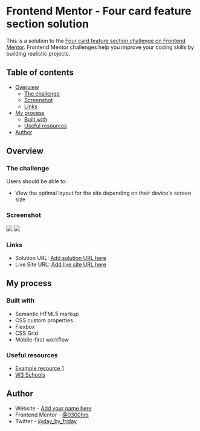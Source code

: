 # Frontend Mentor - Four card feature section solution

This is a solution to the [Four card feature section challenge on Frontend Mentor](https://www.frontendmentor.io/challenges/four-card-feature-section-weK1eFYK). Frontend Mentor challenges help you improve your coding skills by building realistic projects.

## Table of contents

- [Overview](#overview)
  - [The challenge](#the-challenge)
  - [Screenshot](#screenshot)
  - [Links](#links)
- [My process](#my-process)
  - [Built with](#built-with)
  - [Useful resources](#useful-resources)
- [Author](#author)

## Overview

### The challenge

Users should be able to:

- View the optimal layout for the site depending on their device's screen size

### Screenshot

![](./design/desktop.screenshot.png)
![](./design/mobile.screenshot.png)

### Links

- Solution URL: [Add solution URL here](https://github.com/0300hrs/Four-card-feature-section/)
- Live Site URL: [Add live site URL here](https://0300hrs.github.io/Four-card-feature-section/)

## My process

### Built with

- Semantic HTML5 markup
- CSS custom properties
- Flexbox
- CSS Grid
- Mobile-first workflow

### Useful resources

- [Example resource 1](https://www.example.com)
- [W3 Schools](https://www.w3schools.com/)

## Author

- Website - [Add your name here](https://www.your-site.com)
- Frontend Mentor - [@0300hrs](https://www.frontendmentor.io/profile/0300hrs)
- Twitter - [@day_by_friday](https://www.twitter.com/day_by_friday)
